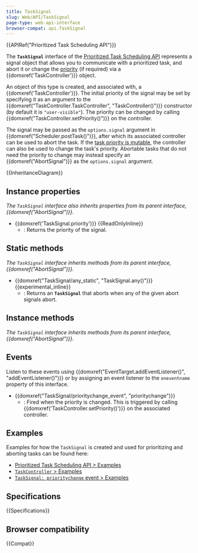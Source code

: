 ```yaml
---
title: TaskSignal
slug: Web/API/TaskSignal
page-type: web-api-interface
browser-compat: api.TaskSignal
---
```


{{APIRef("Prioritized Task Scheduling API")}}

The **`TaskSignal`** interface of the [Prioritized Task Scheduling API](/en-US/docs/Web/API/Prioritized_Task_Scheduling_API) represents a signal object that allows you to communicate with a prioritized task, and abort it or change the [priority](/en-US/docs/Web/API/Prioritized_Task_Scheduling_API#task_priorities) (if required) via a {{domxref('TaskController')}} object.

An object of this type is created, and associated with, a {{domxref('TaskController')}}.
The initial priority of the signal may be set by specifying it as an argument to the {{domxref("TaskController.TaskController", "TaskController()")}} constructor (by default it is `"user-visible"`).
The priority can be changed by calling {{domxref("TaskController.setPriority()")}} on the controller.

The signal may be passed as the `options.signal` argument in {{domxref("Scheduler.postTask()")}}, after which its associated controller can be used to abort the task.
If the [task priority is mutable](/en-US/docs/Web/API/Prioritized_Task_Scheduling_API#mutable_and_immutable_task_priority), the controller can also be used to change the task's priority.
Abortable tasks that do not need the priority to change may instead specify an {{domxref("AbortSignal")}} as the `options.signal` argument.

{{InheritanceDiagram}}

## Instance properties

_The `TaskSignal` interface also inherits properties from its parent interface, {{domxref("AbortSignal")}}._

- {{domxref('TaskSignal.priority')}} {{ReadOnlyInline}}
  - : Returns the priority of the signal.

## Static methods

_The `TaskSignal` interface inherits methods from its parent interface, {{domxref("AbortSignal")}}._

- {{domxref("TaskSignal/any_static", "TaskSignal.any()")}} {{experimental_inline}}
  - : Returns an **`TaskSignal`** that aborts when any of the given abort signals abort.

## Instance methods

_The `TaskSignal` interface inherits methods from its parent interface, {{domxref("AbortSignal")}}._

## Events

Listen to these events using {{domxref("EventTarget.addEventListener()", "addEventListener()")}} or by assigning an event listener to the `oneventname` property of this interface.

- {{domxref("TaskSignal/prioritychange_event", "prioritychange")}}
  - : Fired when the priority is changed.
    This is triggered by calling {{domxref('TaskController.setPriority()')}} on the associated controller.

## Examples

Examples for how the `TaskSignal` is created and used for prioritizing and aborting tasks can be found here:

- [Prioritized Task Scheduling API > Examples](/en-US/docs/Web/API/Prioritized_Task_Scheduling_API#examples)
- [`TaskController` > Examples](/en-US/docs/Web/API/TaskController#examples)
- [`TaskSignal: prioritychange` event > Examples](/en-US/docs/Web/API/TaskSignal/prioritychange_event#examples)

## Specifications

{{Specifications}}

## Browser compatibility

{{Compat}}
